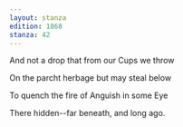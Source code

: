 ```yaml
---
layout: stanza
edition: 1868
stanza: 42
---
```


And not a drop that from our Cups we throw

On the parcht herbage but may steal below

To quench the fire of Anguish in some Eye

There hidden--far beneath, and long ago.
